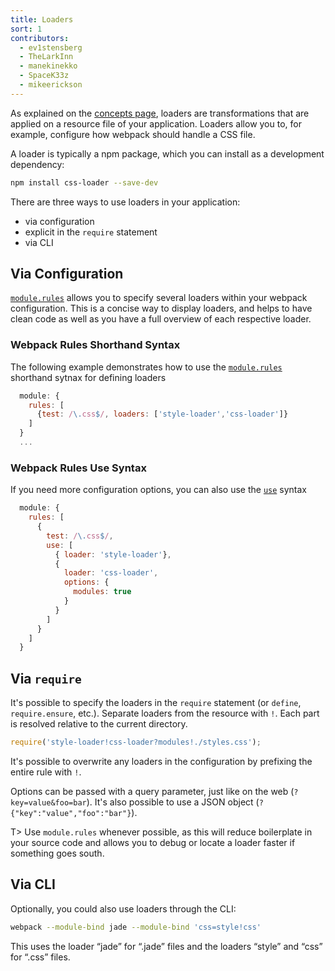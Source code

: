 ```yaml
---
title: Loaders
sort: 1
contributors:
  - ev1stensberg
  - TheLarkInn
  - manekinekko
  - SpaceK33z
  - mikeerickson
---
```


As explained on the [concepts page](/concepts/loaders), loaders are transformations that are applied on a resource file of your application. Loaders allow you to, for example, configure how webpack should handle a CSS file.

A loader is typically a npm package, which you can install as a development dependency:

```sh
npm install css-loader --save-dev
```

There are three ways to use loaders in your application:

* via configuration
* explicit in the `require` statement
* via CLI

## Via Configuration

[`module.rules`](https://webpack.js.org/configuration/module/#module-rules) allows you to specify several loaders within your webpack configuration.
This is a concise way to display loaders, and helps to have clean code as
well as you have a full overview of each respective loader.

### Webpack Rules Shorthand Syntax
The following example demonstrates how to use the [`module.rules`](https://webpack.js.org/configuration/module/#module-rules) shorthand sytnax for defining loaders

```javascript
  module: {
    rules: [
      {test: /\.css$/, loaders: ['style-loader','css-loader']}          // transform css files
    ]
  }
  ...
```
### Webpack Rules Use Syntax
If you need more configuration options, you can also use the [`use`](https://webpack.js.org/configuration/module/#rule-use) syntax

```js
  module: {
    rules: [
      {
        test: /\.css$/,
        use: [
          { loader: 'style-loader'},
          {
            loader: 'css-loader',
            options: {
              modules: true
            }
          }
        ]
      }
    ]
  }
```

## Via `require`

It's possible to specify the loaders in the `require` statement (or `define`, `require.ensure`, etc.). Separate loaders from the resource with `!`. Each part is resolved relative to the current directory.

```js
require('style-loader!css-loader?modules!./styles.css');
```

It's possible to overwrite any loaders in the configuration by prefixing the entire rule with `!`.

Options can be passed with a query parameter, just like on the web (`?key=value&foo=bar`). It's also possible to use a JSON object (`?{"key":"value","foo":"bar"}`).

T> Use `module.rules` whenever possible, as this will reduce boilerplate in your source code and allows you to debug or locate a loader faster if something goes south.

## Via CLI

Optionally, you could also use loaders through the CLI:

```sh
webpack --module-bind jade --module-bind 'css=style!css'
```

This uses the loader “jade” for “.jade” files and the loaders “style” and “css” for “.css” files.
